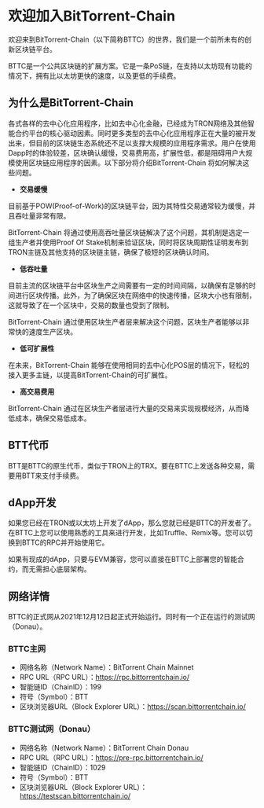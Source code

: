 # 欢迎加入BitTorrent-Chain

欢迎来到BitTorrent-Chain（以下简称BTTC）的世界，我们是一个前所未有的创新区块链平台。

BTTC是一个公共区块链的扩展方案。它是一条PoS链，在支持以太坊现有功能的情况下，拥有比以太坊更快的速度，以及更低的手续费。

## 为什么是BitTorrent-Chain

各式各样的去中心化应用程序，比如去中心化金融，已经成为TRON网络及其他智能合约平台的核心驱动因素。同时更多类型的去中心化应用程序正在大量的被开发出来，但目前的区块链生态系统还不足以支撑大规模的应用程序需求。用户在使用Dapp时的体验较差，区块确认缓慢，交易费用高，扩展性低，都是阻碍用户大规模使用区块链应用程序的因素。以下部分将介绍BitTorrent-Chain 将如何解决这些问题。

* **交易缓慢**

目前基于POW(Proof-of-Work)的区块链平台，因为其特性交易通常较为缓慢，并且吞吐量非常有限。

BitTorrent-Chain 将通过使用高吞吐量区块链解决了这个问题，其机制是选定一组生产者并使用Proof Of Stake机制来验证区块，同时将区块周期性证明发布到TRON主链及其他支持的区块链主链，确保了极短的区块确认时间。

* **低吞吐量**

目前主流的区块链平台中区块生产之间需要有一定的时间间隔，以确保有足够的时间进行区块传播。此外，为了确保区块在网络中的快速传播，区块大小也有限制，这就导致了在一个区块中，交易的数量也受到了限制。

BitTorrent-Chain 通过使用区块生产者层来解决这个问题，区块生产者能够以非常快的速度生产区块。

* **低可扩展性**

在未来，BitTorrent-Chain 能够在使用相同的去中心化POS层的情况下，轻松的接入更多主链，以提高BitTorrent-Chain的可扩展性。

* **高交易费用**

BitTorrent-Chain 通过在区块生产者层进行大量的交易来实现规模经济，从而降低成本，确保交易低成本。

## BTT代币

BTT是BTTC的原生代币，类似于TRON上的TRX。要在BTTC上发送各种交易，需要用BTT来支付手续费。

## dApp开发

如果您已经在TRON或以太坊上开发了dApp，那么您就已经是BTTC的开发者了。在BTTC上您可以使用熟悉的工具来进行开发，比如Truffle、Remix等。您可以切换到BTTC的RPC并开始使用它。

如果有现成的dApp，只要与EVM兼容，您可以直接在BTTC上部署您的智能合约，而无需担心底层架构。

## 网络详情

BTTC的正式网从2021年12月12日起正式开始运行。同时有一个正在运行的测试网（Donau）。

### BTTC主网

* 网络名称（Network Name）：BitTorrent Chain Mainnet
* RPC URL（RPC URL）：https://rpc.bittorrentchain.io/
* 智能链ID（ChainID）：199
* 符号（Symbol）：BTT
* 区块浏览器URL（Block Explorer URL）：https://scan.bittorrentchain.io/

### BTTC测试网（Donau）

* 网络名称（Network Name）：BitTorrent Chain Donau
* RPC URL（RPC URL）：https://pre-rpc.bittorrentchain.io/ 
* 智能链ID（ChainID）：1029
* 符号（Symbol）：BTT
* 区块浏览器URL（Block Explorer URL）：https://testscan.bittorrentchain.io/
